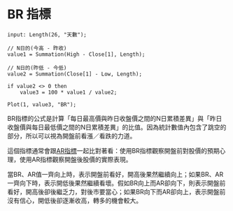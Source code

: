 # BR 指標

```xs
input: Length(26, "天數");

// N日的(今高 - 昨收)
value1 = Summation(High - Close[1], Length);

// N日的(昨低 - 今低)
value2 = Summation(Close[1] - Low, Length);

if value2 <> 0 then 
	value3 = 100 * value1 / value2;

Plot(1, value3, "BR");
```		

BR指標的公式是計算「每日最高價與昨日收盤價之間的N日累積差異」與「昨日收盤價與每日最低價之間的N日累積差異」的比值。因為統計數值內包含了跳空的部分，所以可以視為開盤前看漲／看跌的力道。

這個指標通常會跟[AR指標](TODO)一起比對著看：使用BR指標觀察開盤前對股價的預期心理，使用AR指標觀察開盤後股價的實際表現。

當BR、AR值一齊向上時，表示開盤前看好，開高後果然繼續向上；如果BR、AR一齊向下時，表示開低後果然繼續看壞。假如BR向上而AR卻向下，則表示開盤前看好，開高後卻後繼乏力，對後巿要當心；如果BR向下而AR卻向上，表示開盤前沒有信心，開低後卻逐漸收高，轉多的機會較大。
